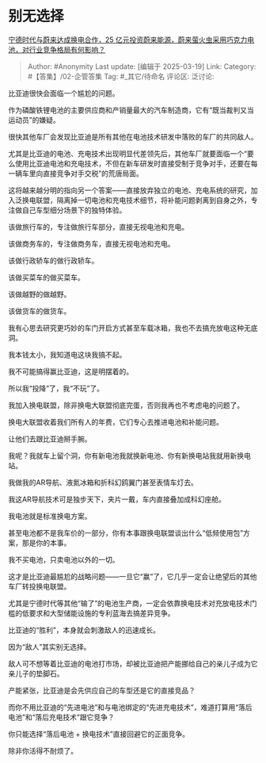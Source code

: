 # 别无选择
[宁德时代与蔚来达成换电合作，25 亿元投资蔚来能源，蔚来萤火虫采用巧克力电池，对行业竞争格局有何影响？](https://www.zhihu.com/question/15258136826/answer/127368196190)

> Author: #Anonymity
> Last update: [编辑于 2025-03-19]
> Link:
> Category: #【答集】/02-企管答集 
> Tag: #_其它/待命名 
> 评论区:
> 泛讨论:

比亚迪很快会面临一个尴尬的问题。

作为磷酸铁锂电池的主要供应商和产销量最大的汽车制造商，它有“既当裁判又当运动员”的嫌疑。

很快其他车厂会发现比亚迪是所有其他在电池技术研发中落败的车厂的共同敌人。

尤其是比亚迪的电池、充电技术出现明显代差领先后，其他车厂就要面临一个“要么使用比亚迪电池和充电技术，不但在新车研发时直接受制于竞争对手，还要在每一辆车里向直接竞争对手交税”的荒唐局面。

这将越来越分明的指向另一个答案——直接放弃独立的电池、充电系统的研究，加入泛换电联盟，隔离掉一切电池和充电技术细节，将补能问题剥离到自身之外，专注做自己车型细分场景下的独特体验。

该做旅行车的，专注做旅行车部分，直接无视电池和充电。

该做商务车的，专注做商务车，直接无视电池和充电。

该做行政轿车的做行政轿车。

该做买菜车的做买菜车。

该做越野的做越野。

该做货车的做货车。

我有心思去研究更巧妙的车门开启方式甚至车载冰箱，我也不去搞充放电这种无底洞。

我本钱太小，我知道电这块我搞不起。

我不可能搞得赢比亚迪，这是明摆着的。

所以我“投降”了，我“不玩”了。

我加入换电联盟，除非换电大联盟彻底完蛋，否则我再也不考虑电的问题了。

换电大联盟收着我们所有人的年费，它们专心去推进电池和补能问题。

让他们去跟比亚迪掰手腕。

我呢？我就车上留个洞，你有新电池我就换新电池、你有新换电站我就用新换电站。

我做我的AR导航、液氮冰箱和折科幻鸥翼门甚至表情车灯去。

我这AR导航技术可是独步天下，夹片一戴，车内直接叠加成科幻座舱。

我电池就是标准换电方案。

甚至电池都不是我车价的一部分，你有本事跟换电联盟谈出什么“低频使用包”方案，那是你的本事。

我不买电池，只卖电池以外的一切。

  

这才是比亚迪最尴尬的战略问题——一旦它“赢”了，它几乎一定会让绝望后的其他车厂转投换电联盟。

尤其是宁德时代等其他“输了”的电池生产商，一定会依靠换电技术对充放电技术门槛的低要求和大型储能设施的专利蓝海去搞差异竞争。

比亚迪的“胜利”，本身就会刺激敌人的迅速成长。

因为“敌人”其实别无选择。

敌人可不想等着比亚迪的电池打市场，却被比亚迪把产能挪给自己的亲儿子成为它亲儿子的垫脚石。

产能紧张，比亚迪是会先供应自己的车型还是它的直接竞品？

而你不用比亚迪的“先进电池”和与电池绑定的“先进充电技术”，难道打算用“落后电池”和“落后充电技术”跟它竞争？

你只能选择“落后电池 + 换电技术”直接回避它的正面竞争。

除非你活得不耐烦了。
